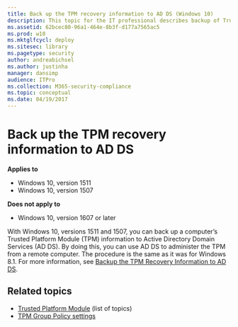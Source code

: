 ```yaml
---
title: Back up the TPM recovery information to AD DS (Windows 10)
description: This topic for the IT professional describes backup of Trusted Platform Module (TPM) information.
ms.assetid: 62bcec80-96a1-464e-8b3f-d177a7565ac5
ms.prod: w10
ms.mktglfcycl: deploy
ms.sitesec: library
ms.pagetype: security
author: andreabichsel
ms.author: justinha
manager: dansimp
audience: ITPro
ms.collection: M365-security-compliance
ms.topic: conceptual
ms.date: 04/19/2017
---
```


# Back up the TPM recovery information to AD DS

**Applies to**
-   Windows 10, version 1511
-   Windows 10, version 1507

**Does not apply to**

-   Windows 10, version 1607 or later

With Windows 10, versions 1511 and 1507, you can back up a computer’s Trusted Platform Module (TPM) information to Active Directory Domain Services (AD DS). By doing this, you can use AD DS to administer the TPM from a remote computer. The procedure is the same as it was for Windows 8.1. For more information, see [Backup the TPM Recovery Information to AD DS](https://technet.microsoft.com/library/dn466534(v=ws.11).aspx).

## Related topics

- [Trusted Platform Module](trusted-platform-module-top-node.md) (list of topics)
- [TPM Group Policy settings](trusted-platform-module-services-group-policy-settings.md) 